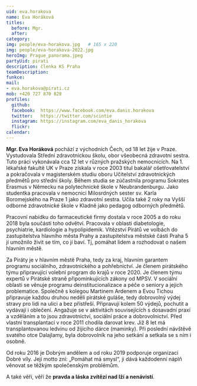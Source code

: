 ```yaml
---
uid: eva.horakova
name: Eva Horáková
titles:
  before: Mgr. 
  after:
category:
img: people/eva-horakova.jpg   # 165 x 220
img: people/eva-horakova-2022.jpg
heroImg: Prague_panorama.jpeg
partyUid: pirati
description: členka KS Praha
teamDescription:
funkce: 
mail:
- eva.horakova@pirati.cz
mob: +420 727 870 828
profiles:
  github:       
  facebook:  https://www.facebook.com/eva.danis.horakova  
  twitter:   https://twitter.com/scintie
  instagram: https://instagram.com/eva_danis_horakova
  flickr:		  
calendar: 
---
```


**Mgr. Eva Horáková** pochází z východních Čech, od 18 let žije v Praze. Vystudovala Střední zdravotnickou školu, obor všeobecná zdravotní sestra. Tuto práci vykonávala cca 12 let v různých pražských nemocnicích. Na 1. lékařské fakultě UK v Praze získala v roce 2003 titul bakalář ošetřovatelství a pokračovala v magisterském studiu oboru Učitelství zdravotnických předmětů pro střední školy. Během studia se zúčastnila programu Sokrates Erasmus v Německu na polytechnické škole v Neubrandenburgu. Jako studentka pracovala v nemocnici Milosrdných sester sv. Karla Boromejského na Praze 1 jako zdravotní sestra. Učila také 2 roky na Vyšší odborné zdravotnické škole v Kladně jako pedagog odborných předmětů.

Pracovní nabídku do farmaceutické firmy dostala v roce 2005 a do roku 2018 byla součástí toho odvětví. Pracovala v oblasti diabetologie, psychiatrie, kardiologie a hypolipidemik. Vítězství Pirátů ve volbách do zastupitelstva hlavního města Prahy a zastupitelstva městské části Praha 5 jí umožnilo živit se tím, co jí baví. Tj, pomáhat lidem a rozhodovat o našem hlavním městě.

Za Piráty je v hlavním městě Praha, tedy za kraj, hlavním garantem programu sociálního, zdravotnického a pohřebnictví. Je členem pirátského týmu připravující volební program do krajů v roce 2020. Je členem týmu expertů v Pirátské straně připomínkujících zákony od MPSV. V sociální oblasti se věnuje programu deinstitucionalizace a péče o seniory a jejich problematice. Společně s kolegou Martinem Ardenem a Evou Tichou připravuje každou druhou neděli pirátské guláše, tedy dobrovolný výdej stravy pro lidi na ulici a bez přístřeší. Připravují kolem 50 výdejů, pochutit a vydávají i oblečení.
Angažuje se v aktivitách souvisejících s dosavadní praxí a vzděláním a to jsou zdravotnictví, sociální práce a dobrovolnictví. Před vlastní transplantací v roce 2011 chodila darovat krev. Již 8 let má transplantovanou ledvinu od žijícího dárce (maminky). Při poslední návštěvě svatého otce Dalajlamy, byla dobrovolník na jeho setkání a setkala se s ním i osobně.

Od roku 2016 je Dobrým andělem a od roku 2019 podporuje organizaci Dobré víly. Její motto zní: „Pomáhat má smysl“, ji dává každodenní náplň věnovat se těžkým společenským problémům.

A také věří, věří že **pravda a láska zvítězí nad lží a nenávistí**.
